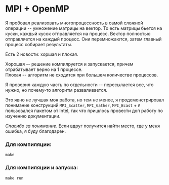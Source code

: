# MPI + OpenMP

Я пробовал реализовать многопроцессность в самой сложной операции --
умножение матрицы на вектор. То есть матрицы бьется на куски, каждый кусок отправляется на процесс.
Вектор полностью отправляется на каждый процесс. Они перемножаются, затем главный 
процесс собирает результаты.

Есть 2 новости: хоршая и плохая.

Хорошая -- решение компилруется и запускается, причем отрабатывает верно на 1 процессе.  
Плохая -- алгоритм не сходится при большем количестве процессов.

Я проверил каждую часть по отдельности -- пересылается все, что нужно, 
но почему-то алгоритм разваливается.

Это явно не лучшая моя работа, но тем не менее, я продемонстрировал понимание конструкций
`MPI_Scatter`, `MPI_Gather`, `MPI_Bcast` + я пользовался пакетом от Intel, так что
пришлось провести доп работу по изучению документации.

*Спасибо за понимание*. Если вдруг получится найти место, где у меня ошибка, я буду благодарен.

### Для компиляции:

`make`

### Для компиляции и запуска:

`make run`

